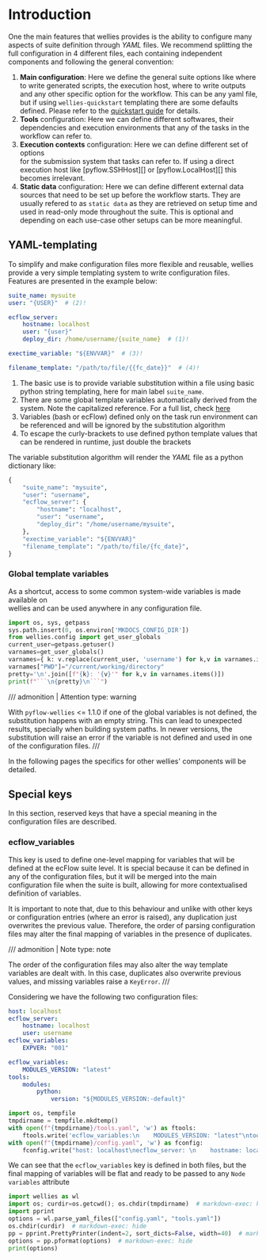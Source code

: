 # Introduction

One the main features that wellies provides is the ability to configure many
aspects of suite definition through *YAML* files. We recommend splitting the full
configuration in 4 different files, each containing independent components and following the general convention:

1. **Main configuration**: Here we define the general suite options like where to write
generated scripts, the execution host, where to write outputs and any other specific
option for the workflow. This can be any yaml file, but if using `wellies-quickstart`
templating there are some defaults defined. Please refer to the
[quickstart guide](quickstart_guide.md) for details.
2. **Tools** configuration: Here we can define different softwares, their dependencies
and execution environments that any of the tasks in the workflow can refer to.
3. **Execution contexts** configuration: Here we can define different set of options  
for the submission system that tasks can refer to. If using a direct execution
host like [pyflow.SSHHost][] or [pyflow.LocalHost][] this becomes irrelevant.
4. **Static data** configuration: Here we can define different external data sources that
need to be set up before the workflow starts. They are usually refered to as
`static data` as they are retrieved on setup time and used in read-only mode
throughout the suite. This is optional and depending on each use-case other setups can be more meaningful.

## YAML-templating

To simplify and make configuration files more flexible and reusable, wellies
provide a very simple templating system to write configuration files. Features are presented in the example below:

```yaml title="config.yaml"
suite_name: mysuite
user: "{USER}"  # (2)!

ecflow_server:
    hostname: localhost
    user: "{user}"
    deploy_dir: /home/username/{suite_name}  # (1)!

exectime_variable: "${ENVVAR}"  # (3)!

filename_template: "/path/to/file/{{fc_date}}"  # (4)!
```

1. The basic use is to provide variable substitution within a file using basic python
   string templating, here for main label `suite_name`.
2. There are some global template variables automatically derived from the
   system. Note the capitalized reference. For a full list, check [here](#global-template-variables)
3. Variables (bash or ecFlow) defined only on the task run environment can be referenced and will
   be ignored by the substitution algorithm
4. To escape the curly-brackets to use defined python template values that can
   be rendered in runtime, just double the brackets


The variable substitution algorithm will render the *YAML* file as a python
dictionary like:

```python
{
    "suite_name": "mysuite",
    "user": "username",
    "ecflow_server": {
        "hostname": "localhost",
        "user": "username",
        "deploy_dir": "/home/username/mysuite",
    },
    "exectime_variable": "${ENVVAR}"
    "filename_template": "/path/to/file/{fc_date}",
}
```

### Global template variables

As a shortcut, access to some common system-wide variables is made available on  
wellies and can be used anywhere in any configuration file.

```python exec="true" id="get-uservars" linenums="1"
import os, sys, getpass
sys.path.insert(0, os.environ['MKDOCS_CONFIG_DIR'])
from wellies.config import get_user_globals
current_user=getpass.getuser()
varnames=get_user_globals()
varnames={ k: v.replace(current_user, 'username') for k,v in varnames.items()}
varnames["PWD"]="/current/working/directory"
pretty='\n'.join([f"{k}: '{v}'" for k,v in varnames.items()])
print(f"```\n{pretty}\n```")
```

/// admonition | Attention
    type: warning

With `pyflow-wellies` <= 1.1.0 if one of the global variables is not defined, the substitution happens with
an empty string. This can lead to unexpected results, specially when building system paths. In newer versions,
the substitution will raise an error if the variable is not defined and used in one of the configuration files.
///

In the following pages the specifics for other wellies' components will be
detailed.

## Special keys

In this section, reserved keys that have a special meaning in the configuration files are described.

### ecflow_variables
This key is used to define one-level mapping for variables that will be defined at the ecFlow suite level.
It is special because it can be defined in any of the configuration files, but it will be merged into the main configuration file
when the suite is built, allowing for more contextualised definition of variables.

It is important to note that, due to this behaviour and unlike with other keys or configuration entries
(where an error is raised), any duplication just overwrites the previous value. Therefore, the order of
parsing configuration files may alter the final mapping of variables in the presence of duplicates.

/// admonition | Note
    type: note

The order of the configuration files may also alter the way template variables are dealt with. In this case,
duplicates also overwrite previous values, and missing variables raise a `KeyError`.
///

Considering we have the following two configuration files:

````yaml title="config.yaml"
host: localhost
ecflow_server:
    hostname: localhost
    user: username
ecflow_variables:
    EXPVER: "001"
````

````yaml title="tools.yaml"
ecflow_variables:
    MODULES_VERSION: "latest"
tools:
    modules:
        python:
            version: "${MODULES_VERSION:-default}"
````

```python exec="true" session="merged_variables" id="write_example_files_merged_variables"
import os, tempfile
tmpdirname = tempfile.mkdtemp()
with open(f"{tmpdirname}/tools.yaml", 'w') as ftools:
    ftools.write('ecflow_variables:\n    MODULES_VERSION: "latest"\ntools:\n    modules:\n        python:\n            version: "${MODULES_VERSION:-default}"\n')
with open(f"{tmpdirname}/config.yaml", 'w') as fconfig:
    fconfig.write("host: localhost\necflow_server: \n    hostname: localhost\n    user: username\necflow_variables:\n    EXPVER: '001'\n")
```

We can see that the `ecflow_variables` key is defined in both files, but
the final mapping of variables will be flat and ready to be passed to any `Node` `variables` attribute

```python exec="true" id="ecflow_variables-merge-example" source="above" result="python" session="merged_variables"
import wellies as wl
import os; curdir=os.getcwd(); os.chdir(tmpdirname)  # markdown-exec: hide
import pprint
options = wl.parse_yaml_files(["config.yaml", "tools.yaml"])
os.chdir(curdir)  # markdown-exec: hide
pp = pprint.PrettyPrinter(indent=2, sort_dicts=False, width=40)  # markdown-exec: hide
options = pp.pformat(options)  # markdown-exec: hide
print(options)
```

